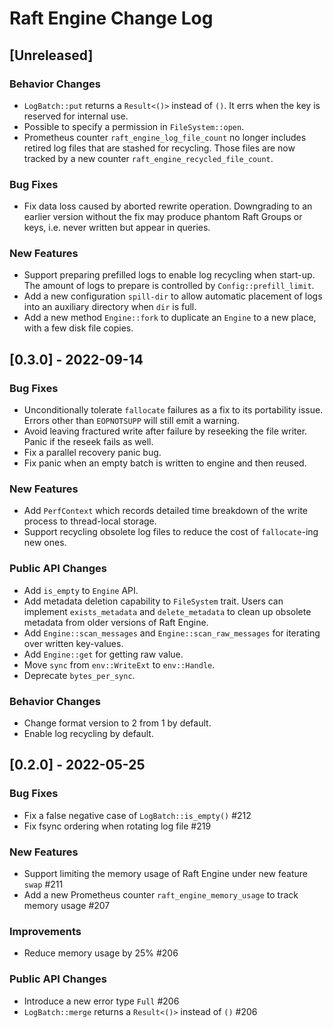 # Raft Engine Change Log

## [Unreleased]

### Behavior Changes

* `LogBatch::put` returns a `Result<()>` instead of `()`. It errs when the key is reserved for internal use.
* Possible to specify a permission in `FileSystem::open`.
* Prometheus counter `raft_engine_log_file_count` no longer includes retired log files that are stashed for recycling. Those files are now tracked by a new counter `raft_engine_recycled_file_count`.

### Bug Fixes

* Fix data loss caused by aborted rewrite operation. Downgrading to an earlier version without the fix may produce phantom Raft Groups or keys, i.e. never written but appear in queries.

### New Features

* Support preparing prefilled logs to enable log recycling when start-up. The amount of logs to prepare is controlled by `Config::prefill_limit`.
* Add a new configuration `spill-dir` to allow automatic placement of logs into an auxiliary directory when `dir` is full.
* Add a new method `Engine::fork` to duplicate an `Engine` to a new place, with a few disk file copies.

## [0.3.0] - 2022-09-14

### Bug Fixes

* Unconditionally tolerate `fallocate` failures as a fix to its portability issue. Errors other than `EOPNOTSUPP` will still emit a warning.
* Avoid leaving fractured write after failure by reseeking the file writer. Panic if the reseek fails as well.
* Fix a parallel recovery panic bug.
* Fix panic when an empty batch is written to engine and then reused.

### New Features

* Add `PerfContext` which records detailed time breakdown of the write process to thread-local storage.
* Support recycling obsolete log files to reduce the cost of `fallocate`-ing new ones.

### Public API Changes

* Add `is_empty` to `Engine` API.
* Add metadata deletion capability to `FileSystem` trait. Users can implement `exists_metadata` and `delete_metadata` to clean up obsolete metadata from older versions of Raft Engine.
* Add `Engine::scan_messages` and `Engine::scan_raw_messages` for iterating over written key-values. 
* Add `Engine::get` for getting raw value.
* Move `sync` from `env::WriteExt` to `env::Handle`.
* Deprecate `bytes_per_sync`.

### Behavior Changes

* Change format version to 2 from 1 by default.
* Enable log recycling by default.

## [0.2.0] - 2022-05-25

### Bug Fixes

* Fix a false negative case of `LogBatch::is_empty()` #212
* Fix fsync ordering when rotating log file #219

### New Features

* Support limiting the memory usage of Raft Engine under new feature `swap` #211 
* Add a new Prometheus counter `raft_engine_memory_usage` to track memory usage #207

### Improvements

* Reduce memory usage by 25% #206

### Public API Changes

* Introduce a new error type `Full` #206
* `LogBatch::merge` returns a `Result<()>` instead of `()` #206
